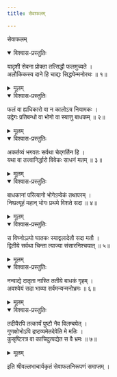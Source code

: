 ```yaml
---
title: सेवाफलम्

---
```

  
 सेवाफलम्

<details open><summary>विश्वास-प्रस्तुतिः</summary>

यादृशी सेवना प्रोक्ता तत्सिद्धौ फलमुच्यते ।  
अलौकिकस्य दाने हि चाद्यः सिद्ध्येन्मनोरथः ॥ १॥
</details>

<details><summary>मूलम्</summary>

यादृशी सेवना प्रोक्ता तत्सिद्धौ फलमुच्यते ।  
अलौकिकस्य दाने हि चाद्यः सिद्ध्येन्मनोरथः ॥ १॥
</details>

<details open><summary>विश्वास-प्रस्तुतिः</summary>

फलं वा ह्यधिकारो वा न कालोऽत्र नियामकः ।  
उद्वेगः प्रतिबन्धो वा भोगो वा स्यात्तु बाधकम् ॥ २॥
</details>

<details><summary>मूलम्</summary>

फलं वा ह्यधिकारो वा न कालोऽत्र नियामकः ।  
उद्वेगः प्रतिबन्धो वा भोगो वा स्यात्तु बाधकम् ॥ २॥
</details>

<details open><summary>विश्वास-प्रस्तुतिः</summary>

अकर्तव्यं भगवतः सर्वथा चेद्गर्तिन हि ।  
यथा वा तत्त्वानिर्द्धारो विवेकः साधनं मतम् ॥ ३॥
</details>

<details><summary>मूलम्</summary>

अकर्तव्यं भगवतः सर्वथा चेद्गर्तिन हि ।  
यथा वा तत्त्वानिर्द्धारो विवेकः साधनं मतम् ॥ ३॥
</details>

<details open><summary>विश्वास-प्रस्तुतिः</summary>

बाधकानां परित्यागो भोगेऽप्येकं तथापरम् ।  
निष्प्रत्यूहं महान् भोगः प्रथमे विशते सदा ॥ ४॥
</details>

<details><summary>मूलम्</summary>

बाधकानां परित्यागो भोगेऽप्येकं तथापरम् ।  
निष्प्रत्यूहं महान् भोगः प्रथमे विशते सदा ॥ ४॥
</details>

<details open><summary>विश्वास-प्रस्तुतिः</summary>

स विघ्नोऽल्पो घातकः स्याद्वलादेतौ सदा मतौ ।  
द्वितीये सर्वथा चिन्ता त्याज्या संसारनिश्चयात् ॥ ५॥
</details>

<details><summary>मूलम्</summary>

स विघ्नोऽल्पो घातकः स्याद्वलादेतौ सदा मतौ ।  
द्वितीये सर्वथा चिन्ता त्याज्या संसारनिश्चयात् ॥ ५॥
</details>

<details open><summary>विश्वास-प्रस्तुतिः</summary>

नन्वाद्ये दातृता नास्ति ततीये बाधकं गृहम् ।  
अवश्येयं सदा भाव्या सर्वमन्यन्मनोभ्रमः ॥ ६॥
</details>

<details><summary>मूलम्</summary>

नन्वाद्ये दातृता नास्ति ततीये बाधकं गृहम् ।  
अवश्येयं सदा भाव्या सर्वमन्यन्मनोभ्रमः ॥ ६॥
</details>

<details open><summary>विश्वास-प्रस्तुतिः</summary>

तदीयैरपि तत्कार्यं पुष्टौ नैव विलम्बयेत् ।  
गुणक्षोभोऽपि द्रष्टव्यमेतदेवेति मे मतिः ।  
कुसृष्टिरत्र वा काचिदुत्पद्येत स वै भ्रमः ॥ ७॥
</details>

<details><summary>मूलम्</summary>

तदीयैरपि तत्कार्यं पुष्टौ नैव विलम्बयेत् ।  
गुणक्षोभोऽपि द्रष्टव्यमेतदेवेति मे मतिः ।  
कुसृष्टिरत्र वा काचिदुत्पद्येत स वै भ्रमः ॥ ७॥
</details>  
  
इति श्रीवल्लभाचार्यकृतं सेवाफलनिरूपणं समाप्तम् ।  
  
  

  
